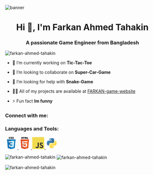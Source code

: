 ![banner]()
<h1 align="center">Hi 👋, I'm Farkan Ahmed Tahakin</h1>
<h3 align="center">A passionate Game Engineer from Bangladesh</h3>
<!-- <img align="right" alt="coding" width="400" src="https://www.google.com/url?sa=i&url=https%3A%2F%2Fgifs.alphacoders.com%2Fgifs%2Fview%2F221495&psig=AOvVaw28Mricya172dt5hbUuTcmF&ust=1747403236305000&source=images&cd=vfe&opi=89978449&ved=0CBMQjRxqFwoTCJDm3rfOpY0DFQAAAAAdAAAAABAo"> -->
<p align="left"> <img src="https://komarev.com/ghpvc/?username=farkan-ahmed-tahakin&label=Profile%20views&color=0e75b6&style=flat" alt="farkan-ahmed-tahakin" /> </p>


- 🔭 I’m currently working on **Tic-Tac-Toe**

- 👯 I’m looking to collaborate on **Super-Car-Game**

- 🤝 I’m looking for help with **Snake-Game**

- 👨‍💻 All of my projects are available at [FARKAN-game-website](https://github.com/Farkan-Ahmed-Tahakin/FARKAN-game-website)

- ⚡ Fun fact **Im funny**

<h3 align="left">Connect with me:</h3>
<p align="left">
</p>

<h3 align="left">Languages and Tools:</h3>
<p align="left"> <a href="https://www.w3schools.com/css/" target="_blank" rel="noreferrer"> <img src="https://raw.githubusercontent.com/devicons/devicon/master/icons/css3/css3-original-wordmark.svg" alt="css3" width="40" height="40"/> </a> <a href="https://www.w3.org/html/" target="_blank" rel="noreferrer"> <img src="https://raw.githubusercontent.com/devicons/devicon/master/icons/html5/html5-original-wordmark.svg" alt="html5" width="40" height="40"/> </a> <a href="https://developer.mozilla.org/en-US/docs/Web/JavaScript" target="_blank" rel="noreferrer"> <img src="https://raw.githubusercontent.com/devicons/devicon/master/icons/javascript/javascript-original.svg" alt="javascript" width="40" height="40"/> </a> <a href="https://www.python.org" target="_blank" rel="noreferrer"> <img src="https://raw.githubusercontent.com/devicons/devicon/master/icons/python/python-original.svg" alt="python" width="40" height="40"/> </a> </p>

<p><img align="left" src="https://github-readme-stats.vercel.app/api/top-langs?username=farkan-ahmed-tahakin&show_icons=true&locale=en&layout=compact" alt="farkan-ahmed-tahakin" /></p>

<p>&nbsp;<img align="center" src="https://github-readme-stats.vercel.app/api?username=farkan-ahmed-tahakin&show_icons=true&locale=en" alt="farkan-ahmed-tahakin" /></p>

<p><img align="center" src="https://github-readme-streak-stats.herokuapp.com/?user=farkan-ahmed-tahakin&" alt="farkan-ahmed-tahakin" /></p>
